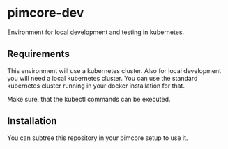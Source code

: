 # pimcore-dev

Environment for local development and testing in kubernetes.


## Requirements

This environment will use a kubernetes cluster. Also for local development you will need a local kubernetes cluster.
You can use the standard kubernetes cluster running in your docker installation for that.

Make sure, that the kubectl commands can be executed.



## Installation

You can subtree this repository in your pimcore setup to use it.
